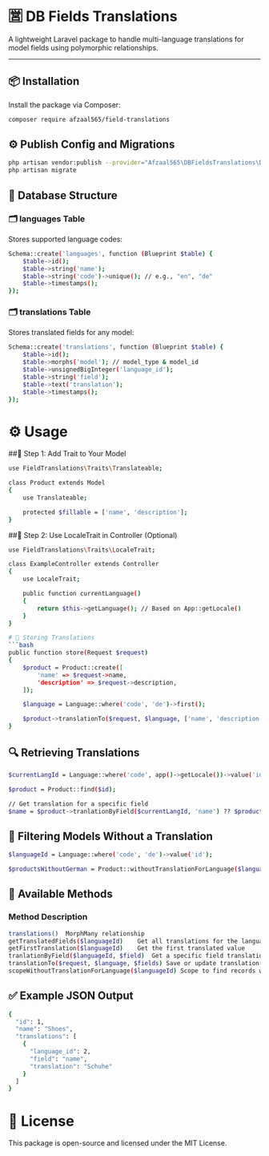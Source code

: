 # 🈺 DB Fields Translations

A lightweight Laravel package to handle multi-language translations for model fields using polymorphic relationships.

---

## 📦 Installation

Install the package via Composer:

```bash
composer require afzaal565/field-translations
```
## ⚙️ Publish Config and Migrations

```bash
php artisan vendor:publish --provider="Afzaal565\DBFieldsTranslations\DBFieldsTranslationsServiceProvider"
php artisan migrate
```
## 🧬 Database Structure
### 🗂️ languages Table
Stores supported language codes:
```bash
Schema::create('languages', function (Blueprint $table) {
    $table->id();
    $table->string('name');
    $table->string('code')->unique(); // e.g., "en", "de"
    $table->timestamps();
});
```
### 🗂️ translations Table
Stores translated fields for any model:
```bash
Schema::create('translations', function (Blueprint $table) {
    $table->id();
    $table->morphs('model'); // model_type & model_id
    $table->unsignedBigInteger('language_id');
    $table->string('field');
    $table->text('translation');
    $table->timestamps();
});
```
# ⚙️ Usage
##🔹 Step 1: Add Trait to Your Model
```bash
use FieldTranslations\Traits\Translateable;

class Product extends Model
{
    use Translateable;

    protected $fillable = ['name', 'description'];
}
```
##🔹 Step 2: Use LocaleTrait in Controller (Optional)

```bash
use FieldTranslations\Traits\LocaleTrait;

class ExampleController extends Controller
{
    use LocaleTrait;

    public function currentLanguage()
    {
        return $this->getLanguage(); // Based on App::getLocale()
    }
}

# 📝 Storing Translations
```bash
public function store(Request $request)
{
    $product = Product::create([
        'name' => $request->name,
        'description' => $request->description,
    ]);

    $language = Language::where('code', 'de')->first();

    $product->translationTo($request, $language, ['name', 'description']);
}
```
## 🔍 Retrieving Translations
```bash
$currentLangId = Language::where('code', app()->getLocale())->value('id');

$product = Product::find($id);

// Get translation for a specific field
$name = $product->tranlationByField($currentLangId, 'name') ?? $product->name;
```
## 🔎 Filtering Models Without a Translation
```bash
$languageId = Language::where('code', 'de')->value('id');

$productsWithoutGerman = Product::withoutTranslationForLanguage($languageId)->get();
```
## 🔧 Available Methods
### Method	Description
```bash
translations()	MorphMany relationship
getTranslatedFields($languageId)	Get all translations for the language
getFirstTranslation($languageId)	Get the first translated value
tranlationByField($languageId, $field)	Get a specific field translation
translationTo($request, $language, $fields)	Save or update translation(s)
scopeWithoutTranslationForLanguage($languageId)	Scope to find records without translation
```
## ✅ Example JSON Output
```bash
{
  "id": 1,
  "name": "Shoes",
  "translations": [
    {
      "language_id": 2,
      "field": "name",
      "translation": "Schuhe"
    }
  ]
}
```
# 📄 License
This package is open-source and licensed under the MIT License.
